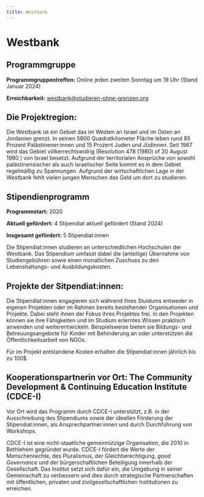 ```yaml
---
title: Westbank
---
```


# Westbank

## Programmgruppe

**Programmgruppentreffen:** Online jeden zweiten Sonntag um 19 Uhr (Stand Januar 2024)

**Erreichbarkeit:** westbank@studieren-ohne-grenzen.org

## Die Projektregion:
Die Westbank ist ein Gebiet das im Westen an Israel und im Osten an Jordanien grenzt. In seinen 5800 Quadratkilometer Fläche leben rund 85 Prozent Palästinener:innen und 15 Prozent Juden und Jüdinnen. Seit 1967 wird das Gebiet völkerrechtswidrig (Resolution 478 (1980) of 20 August 1980 ) von Israel besetzt. Aufgrund der territorialen Ansprüche von sowohl palästinensischer als auch israelischer Seite kommt es in dem Gebiet regelmäßig zu Spannungen. Aufgrund der wirtschaftlichen Lage in der Westbank fehlt vielen jungen Menschen das Geld um dort zu studieren.

## Stipendienprogramm

**Programmstart:** 2020

**Aktuell gefördert:** 4 Stipendiat aktuell gefördert (Stand 2024)

**Insgesamt gefördert:** 5 Stipendiat:innen 

Die Stipendiat:innen studieren an unterschiedlichen Hochschulen der Westbank. Das Stipendium umfasst dabei die (anteilige) Übernahme von Studiengebühren sowie einen monatlichen Zuschuss zu den Lebenshaltungs- und Ausbildungskosten. 

## Projekte der Sitpendiat:innen: 

Die Stipendiat:innen engagieren sich während ihres Stuidums entweder in eigenen Projekten oder im Rahmen bereits bestehender Organisationen und Projekte. Dabei steht ihnen der Fokus ihres Projektes frei. In den Projekten können sie ihre Fähigkeiten und im Studium erlerntes Wissen praktisch anwenden und weiterentwickeln. Beispielsweise bieten sie Bildungs- und Betreuungsangebote für Kinder mit Behinderung an oder unterstützen die Öffentlichkeitsarbeit von NGOs.

Für im Projekt entstandene Kosten erhalten die Stipendiat:innen jährlich bis zu 100$.

## Kooperationspartnerin vor Ort: The Community Development & Continuing Education Institute (CDCE-I)

Vor Ort wird das Programm durch CDCE-I unterstützt, z.B. in der Ausschreibung des Stipendiums sowie der ideellen Förderung der Stipendiat:innen, als Ansprechpartner:innen und durch Durchführung von Workshops. 

CDCE-I ist eine nicht-staatliche gemeinnützige Organisation, die 2010 in Bethlehem gegründet wurde. CDCE-I fördert die Werte der Menschenrechte, des Pluralismus, der Gleichberechtigung, *good Governance* und der bürgerschaftlichen Beteiligung innerhalb der Gesellschaft. Das Institut setzt sich dafür ein, die Umgebung in seiner Gemeinschaft zu verbessern und dies durch strategische Partnerschaften mit öffentlichen, privaten und zivilgesellschaftlichen Institutionen zu erreichen.
